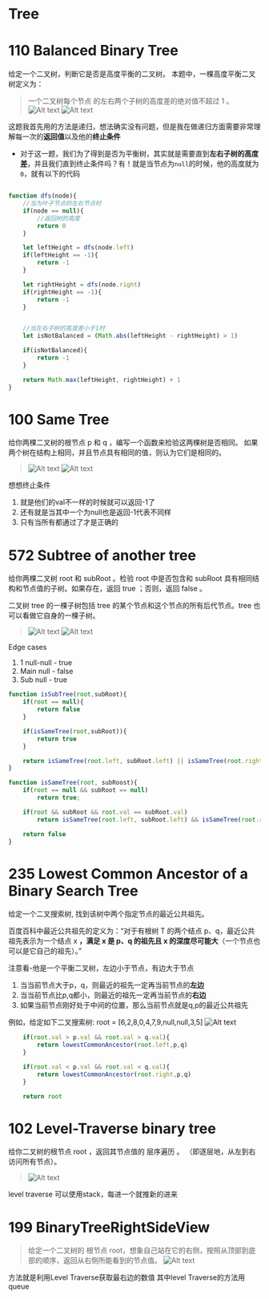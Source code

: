 # Tree

# 110 Balanced Binary Tree
给定一个二叉树，判断它是否是高度平衡的二叉树。
本题中，一棵高度平衡二叉树定义为：

>一个二叉树每个节点 的左右两个子树的高度差的绝对值不超过 1 。
![Alt text](assets/image.png)
![Alt text](assets/image-1.png)

这题我首先用的方法是递归，想法确实没有问题，但是我在做递归方面需要非常理解每一次的**返回值**以及他的**终止条件**

- 对于这一题，我们为了得到是否为平衡树，其实就是需要直到**左右子树的高度差**，并且我们直到终止条件吗？有！就是当节点为`null`的时候，他的高度就为`0`，就有以下的代码

```js

function dfs(node){
    //当为叶子节点的左右节点时
    if(node == null){
        //返回树的高度
        return 0
    }

    let leftHeight = dfs(node.left)
    if(leftHeight == -1){
        return -1
    }

    let rightHeight = dfs(node.right)
    if(rightHeight == -1){
        return -1
    }


    //当左右子树的高度差小于1时
    let isNotBalanced = (Math.abs(leftHeight - rightHeight) > 1)

    if(isNotBalanced){
        return -1
    }

    return Math.max(leftHeight, rightHeight) + 1 
}

```

# 100 Same Tree
给你两棵二叉树的根节点 p 和 q ，编写一个函数来检验这两棵树是否相同。
如果两个树在结构上相同，并且节点具有相同的值，则认为它们是相同的。
>![Alt text](assets/image-2.png)
![Alt text](assets/image-3.png)

想想终止条件
1. 就是他们的val不一样的时候就可以返回-1了
2. 还有就是当其中一个为null也是返回-1代表不同样
3. 只有当所有都通过了才是正确的

# 572 Subtree of another tree
给你两棵二叉树 root 和 subRoot 。检验 root 中是否包含和 subRoot 具有相同结构和节点值的子树。如果存在，返回 true ；否则，返回 false 。

二叉树 tree 的一棵子树包括 tree 的某个节点和这个节点的所有后代节点。tree 也可以看做它自身的一棵子树。
>![Alt text](assets/image-4.png)
![Alt text](assets/image-5.png)
 
 Edge cases
 1. 1 null-null - true
 2. Main null - false
 3. Sub null - true

```js
function isSubTree(root,subRoot){
    if(root == null){
        return false
    }

    if(isSameTree(root,subRoot)){
        return true
    }

    return isSameTree(root.left, subRoot.left) || isSameTree(root.right, subRoot.right)
}

function isSameTree(root, subRoost){
    if(root == null && subRoot == null)
        return true;

    if(root && subRoot && root.val == subRoot.val)
        return isSameTree(root.left, subRoot.left) && isSameTree(root.right && subRoot.right)

    return false
}
```

# 235 Lowest Common Ancestor of a Binary Search Tree
给定一个二叉搜索树, 找到该树中两个指定节点的最近公共祖先。

百度百科中最近公共祖先的定义为：“对于有根树 T 的两个结点 p、q，最近公共祖先表示为一个结点 x **，满足 x 是 p、q 的祖先且 x 的深度尽可能大**（一个节点也可以是它自己的祖先）。”

注意看-他是一个平衡二叉树，左边小于节点，有边大于节点
1. 当当前节点大于p，q，则最近的祖先一定再当前节点的**左边**
2. 当当前节点比p,q都小，则最近的祖先一定再当前节点的**右边**
3. 如果当前节点刚好处于中间的位置，那么当前节点就是q,p的最近公共祖先


例如，给定如下二叉搜索树:  root = [6,2,8,0,4,7,9,null,null,3,5]
![Alt text](assets/image-6.png)

```js
    if(root.val > p.val && root.val > q.val){
        return lowestCommonAncestor(root.left,p,q)
    }

    if(root.val < p.val && root.val < q.val){
        return lowestCommonAncestor(root.right,p,q)
    }

    return root
```

# 102 Level-Traverse binary tree
给你二叉树的根节点 root ，返回其节点值的 层序遍历 。 （即逐层地，从左到右访问所有节点）。
>![Alt text](assets/image-7.png)
 
level traverse 可以使用stack，每进一个就推新的进来

# 199 BinaryTreeRightSideView
>给定一个二叉树的 根节点 root，想象自己站在它的右侧，按照从顶部到底部的顺序，返回从右侧所能看到的节点值。
![Alt text](assets/image-8.png)

方法就是利用Level Traverse获取最右边的数值
其中level Traverse的方法用queue